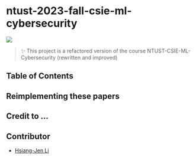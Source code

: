 # ntust-2023-fall-csie-ml-cybersecurity

![](https://img.shields.io/github/last-commit/hsiangjenli/ntust-2023-fall-csie-ml-cybersecurity/main)

> ✨ This project is a refactored version of the course NTUST-CSIE-ML-Cybersecurity (rewritten and improved)

## Table of Contents

## Reimplementing these papers

## Credit to ...

## Contributor
- [Hsiang-Jen Li](https://github.com/hsiangjenli)
